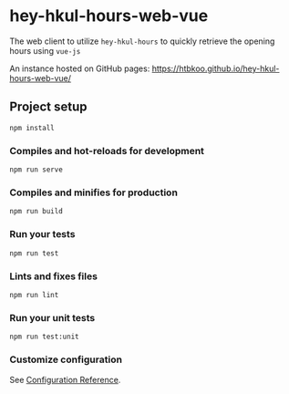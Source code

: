# hey-hkul-hours-web-vue
The web client to utilize `hey-hkul-hours` to quickly retrieve the opening hours using `vue-js`

An instance hosted on GitHub pages: https://htbkoo.github.io/hey-hkul-hours-web-vue/

## Project setup
```
npm install
```

### Compiles and hot-reloads for development
```
npm run serve
```

### Compiles and minifies for production
```
npm run build
```

### Run your tests
```
npm run test
```

### Lints and fixes files
```
npm run lint
```

### Run your unit tests
```
npm run test:unit
```

### Customize configuration
See [Configuration Reference](https://cli.vuejs.org/config/).
